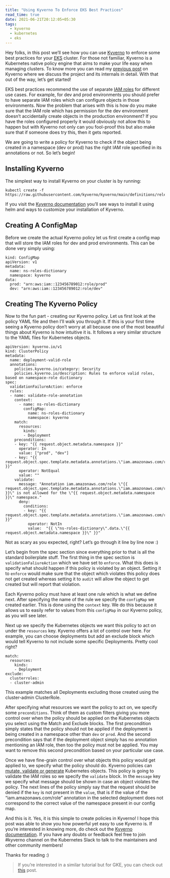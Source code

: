 ```yaml
---
title: "Using Kyverno To Enforce EKS Best Practices"
read_time: true
date: 2021-06-21T20:12:05+05:30
tags:
  - kyverno
  - kubernetes
  - eks
---
```


Hey folks, in this post we’ll see how you can use [Kyverno](https://kyverno.io/) to enforce some best practices for your [EKS](https://aws.amazon.com/eks/) cluster. For those not familiar, Kyverno is a Kubernetes native policy engine that aims to make your life easy when managing clusters. To know more you can read my [previous post](https://dev.to/rinkiyakedad/kyverno-simplify-managing-k8s-clusters-2kej) on Kyverno where we discuss the project and its internals in detail. With that out of the way, let’s get started!

EKS best practices recommend the use of separate [IAM roles](https://docs.aws.amazon.com/IAM/latest/UserGuide/id_roles.html) for different use cases. For example, for dev and prod environments you should prefer to have separate IAM roles which can configure objects in those environments. Now the problem that arises with this is how do you make sure that the IAM role which has permission for the dev environment doesn’t accidentally create objects in the production environment? If you have the roles configured properly it would obviously not allow this to happen but with Kyverno not only can you fool-proof this but also make sure that if someone does try this, then it gets reported.

We are going to write a policy for Kyverno to check if the object being created in a namespace (dev or prod) has the right IAM role specified in its annotations or not. So let’s begin!

## Installing Kyverno

The simplest way to install Kyverno on your cluster is by running:

```
kubectl create -f https://raw.githubusercontent.com/kyverno/kyverno/main/definitions/release/install.yaml
```

If you visit the [Kyverno documentation](https://kyverno.io/docs/installation/) you’ll see ways to install it using helm and ways to customize your installation of Kyverno. 

## Creating A ConfigMap

Before we create the actual Kyverno policy let us first create a config map that will store the IAM roles for dev and prod environments. This can be done very simply using:

```
kind: ConfigMap
apiVersion: v1
metadata:
  name: ns-roles-dictionary
  namespace: kyverno
data:
  prod: "arn:aws:iam::123456789012:role/prod"
  dev: "arn:aws:iam::123456789012:role/dev"

```

## Creating The Kyverno Policy

Now to the fun part - creating our Kyverno policy. Let us first look at the policy YAML file and then I’ll walk you through it. If this is your first time seeing a Kyverno policy don’t worry at all because one of the most beautiful things about Kyverno is how intuitive it is. It follows a very similar structure to the YAML files for Kubernetes objects.

```
apiVersion: kyverno.io/v1
kind: ClusterPolicy
metadata:
  name: deployment-valid-role
  annotations:
    policies.kyverno.io/category: Security
    policies.kyverno.io/description: Rules to enforce valid roles, based on namespace-role dictionary
spec:
  validationFailureAction: enforce
  rules:
  - name: validate-role-annotation
    context:
      - name: ns-roles-dictionary
        configMap:
          name: ns-roles-dictionary
          namespace: kyverno
    match:
      resources:
        kinds:
        - Deployment
    preconditions:
    - key: "{{ request.object.metadata.namespace }}"
      operator: In
      value: ["prod", "dev"]
    - key: "{{ request.object.spec.template.metadata.annotations.\"iam.amazonaws.com/role\" }}"
      operator: NotEqual
      value: ""
    validate:
      message: "Annotation iam.amazonaws.com/role \"{{ request.object.spec.template.metadata.annotations.\"iam.amazonaws.com/role\" }}\" is not allowed for the \"{{ request.object.metadata.namespace }}\" namespace."
      deny:
        conditions:
        - key: "{{ request.object.spec.template.metadata.annotations.\"iam.amazonaws.com/role\" }}"
          operator: NotIn
          value:  "{{ \"ns-roles-dictionary\".data.\"{{ request.object.metadata.namespace }}\" }}"

```

Not as scary as you expected, right? Let’s go through it line by line now :)

Let’s begin from the spec section since everything prior to that is all the standard boilerplate stuff. The first thing in the spec section is `validationFaliureAction` which we have set to `enforce`. What this does is specify what should happen if this policy is violated by an object. Setting it to `enforce` would make sure that the object which violates this policy does not get created whereas setting it to `audit` will allow the object to get created but will report that violation.

Each Kyverno policy must have at least one rule which is what we define next. After specifying the name of the rule we specify the `configMap` we created earlier. This is done using the `context` key. We do this because it allows us to easily refer to values from this `configMap` in our Kyverno policy, as you will see later.

Next up we specify the Kubernetes objects we want this policy to act on under the `resources` key. Kyverno offers a lot of control over here. For example, you can choose deployments but add an exclude block which would tell Kyverno to not include some specific Deployments. Pretty cool right?

```
match:
  resources:
    kinds:
    - Deployment
exclude:
  clusterroles:
  - cluster-admin
```

This example matches all Deployments excluding those created using the cluster-admin ClusterRole.

After specifying what resources we want the policy to act on, we specify some `preconditions`. Think of them as custom filters giving you more control over when the policy should be applied on the Kubernetes objects you select using the Match and Exclude blocks.
The first precondition simply states that the policy should not be applied if the deployment is being created in a namespace other than `dev` or `prod`. And the second precondition says that if the deployment object simply has no annotation mentioning an IAM role, then too the policy must not be applied. You may want to remove this second precondition based on your particular use case. 

Once we have fine-grain control over what objects this policy would get applied to, we specify what the policy should do. Kyverno policies can [mutate, validate or generate](https://kyverno.io/docs/kyverno-policies/) Kubernetes objects. This policy is going to validate the IAM roles so we specify the `validate` block. In the `message` key we specify what message should be shown in case an object violates the policy. The next lines of the policy simply say that the request should be denied if the `key` is not present in the `value`, that is if the value of the “iam.amazonaws.com/role” annotation in the selected deployment does not correspond to the correct value of the namespace present in our config map. 

And this is it. Yes, it is this simple to create policies in Kyverno! I hope this post was able to show you how powerful yet easy to use Kyverno is. If you’re interested in knowing more, do check out the [Kyverno documentation](https://kyverno.io/docs/). If you have any doubts or feedback feel free to join #kyverno channel on the Kubernetes Slack to talk to the maintainers and other community members!

Thanks for reading :)

> If you’re interested in a similar tutorial but for GKE, you can check out [this](https://cloud.google.com/community/tutorials/restrict-workload-identity-with-kyverno) post. 
